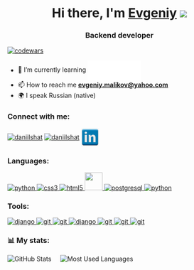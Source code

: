 <h1 align="center">Hi there, I'm <a href="https://t.me/Evgeniy_Malikov" target="_blank">Evgeniy</a>
<img src="https://github.com/blackcater/blackcater/raw/main/images/Hi.gif" height="32"/></h1>
<h3 align="center">Backend developer</h3>


[![codewars](https://www.codewars.com/users/JonyMalikov/badges/small)](https://www.codewars.com/users/JonyMalikov)

- 🌱 I’m currently
  learning <a href="https://stepik.org/users/568858808" target="blank" rel="noreferrer"> <img align="center" src="images/stepik_logotype_white.png" height="45" width="120" /></a>
- 📫 How to reach me **evgeniy.malikov@yahoo.com**
- 🌍 I speak Russian (native)

### Connect with me:

<p align="left">
<a href="https://t.me/Evgeniy_Malikov" target="blank"><img align="center" src="https://raw.githubusercontent.com/daniilshat/daniilshat/2d7eafe5250314b3d422c86b35de062e0f1f5178/icons/Telegram.svg" alt="daniilshat" height="40" width="40" /></a>
<a href="https://vk.com/e.malikov" target="blank"><img align="center" src="https://raw.githubusercontent.com/daniilshat/daniilshat/2d7eafe5250314b3d422c86b35de062e0f1f5178/icons/vk.svg" alt="daniilshat" height="40" width="40" /></a>
<a href="https://www.linkedin.com/in/evgeniy-malikov-740446279?utm_source=share&utm_campaign=share_via&utm_content=profile&utm_medium=android_app" target="blank"><img align="center" src='images/linkedin.png' alt='linkedin' height="40" width="40" /></a>
</p>

### Languages:

<p align="left"> 
<a href="https://www.python.org" target="_blank" rel="noreferrer"> <img src="https://skillicons.dev/icons?i=py" alt="python" width="40" height="40"/> </a> 
<a href="https://www.w3schools.com/css/" target="_blank" rel="noreferrer"> <img src="https://skillicons.dev/icons?i=html" alt="css3" width="40" height="40"/> </a> 
<a href="https://www.w3.org/html/" target="_blank" rel="noreferrer"> <img src="https://skillicons.dev/icons?i=css" alt="html5" width="40" height="40"/> </a> 
<a href="https://www.sqlite.org/index.html" target="_blank" rel="noreferrer"> <img src='https://skillicons.dev/icons?i=sqlite' width="40" height='40'> </a>
<a href="https://www.postgresql.org/" target="_blank" rel="noreferrer"> <img src='https://skillicons.dev/icons?i=postgres' alt='postgresql' width="40" height='40'> </a>
<a href="https://www.markdownguide.org/basic-syntax/" target="_blank" rel="noreferrer"> <img src="https://skillicons.dev/icons?i=md" alt="python" width="40" height="40"/> </a>

</p>

### Tools:

<p align="left"> 
<a href="https://www.linux.org/" target="_blank" rel="noreferrer"> <img src='https://skillicons.dev/icons?i=linux' alt='django' width="40" height='40'> </a>
<a href="http://www.gnu.org/software/bash/" target="_blank" rel="noreferrer"> <img src="https://skillicons.dev/icons?i=bash" alt="git" width="40" height="40"/> </a> 
<a href="https://git-scm.com/" target="_blank" rel="noreferrer"> <img src="https://skillicons.dev/icons?i=git" alt="git" width="40" height="40"/> </a> 
<a href="https://https://www.djangoproject.com/" target="_blank" rel="noreferrer"> <img src='https://skillicons.dev/icons?i=django' alt='django' width="40" height='40'> </a>
<a href="https://www.jetbrains.com/pycharm/" target="_blank" rel="noreferrer"> <img src="https://skillicons.dev/icons?i=pycharm" alt="git" width="40" height="40"/> </a> 
<a href="https://code.visualstudio.com/" target="_blank" rel="noreferrer"> <img src="https://skillicons.dev/icons?i=vscode" alt="git" width="40" height="40"/> </a> 
<a href="https://www.postman.com/" target="_blank" rel="noreferrer"> <img src="https://skillicons.dev/icons?i=postman" alt="git" width="40" height="40"/> </a> 
</p>

### 📊 My stats:

<p float="left">
  <img height="160em" alt="GitHub Stats" src="https://github-readme-stats-git-masterrstaa-rickstaa.vercel.app/api?username=JonyMalikov&bg_color=0d1117&title_color=a9dc76&text_color=fdfdfd&icon_color=a9dc76&show_icons=true&hide_border=true&&count_private=true&include_all_commits=true&hide=prs" />
  &nbsp;&nbsp;&nbsp;
  <img height="160em" alt="Most Used Languages" src="https://github-readme-stats-git-masterrstaa-rickstaa.vercel.app/api/top-langs/?username=JonyMalikov&bg_color=0d1117&title_color=a9dc76&text_color=fdfdfd&show_icons=true&hide_border=true&layout=compact&hide=shell" />
</p>